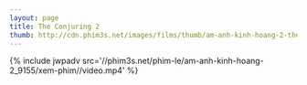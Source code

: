 ```yaml
---
layout: page
title: The Conjuring 2
thumb: http://cdn.phim3s.net/images/films/thumb/am-anh-kinh-hoang-2-the-conjuring-2-2016.jpg
---
```

{% include jwpadv src='//phim3s.net/phim-le/am-anh-kinh-hoang-2_9155/xem-phim//video.mp4' %}